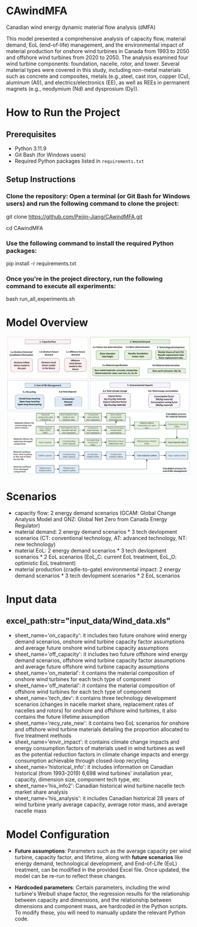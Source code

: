 # CAwindMFA
Canadian wind energy dynamic material flow analysis (dMFA)

This model presented a comprehensive analysis of capacity flow, material demand, EoL (end-of-life) management, and the environmental impact of material production for onshore wind turbines in Canada from 1993 to 2050 and offshore wind turbines from 2020 to 2050. The analysis examined four wind turbine components: foundation, nacelle, rotor, and tower. Several material types were covered in this study, including non-metal materials such as concrete and composites, metals (e.g.,steel, cast iron, copper (Cu), aluminum (Al)), and electrics/electronics (EE), as well as REEs in permanent magnets (e.g., neodymium (Nd) and dysprosium (Dy)). 

# How to Run the Project

## Prerequisites

- Python 3.11.9
- Git Bash (for Windows users)
- Required Python packages listed in `requirements.txt`

## Setup Instructions
### Clone the repository: Open a terminal (or Git Bash for Windows users) and run the following command to clone the project:

git clone https://github.com/Peijin-Jiang/CAwindMFA.git

cd CAwindMFA


### Use the following command to install the required Python packages:

pip install -r requirements.txt


### Once you're in the project directory, run the following command to execute all experiments:

bash run_all_experiments.sh


# Model Overview
![Alt text](model_overview.png)

# Scenarios
- capacity flow: 2 energy demand scenarios (GCAM: Global Change Analysis Model and GNZ: Global Net Zero from Canada Energy Regulator)
- material demand: 2 energy demand scenarios * 3 tech devlopment scenarios (CT: conventional technology, AT: advanced technology, NT: new technology)
- material EoL: 2 energy demand scenarios * 3 tech devlopment scenarios * 2 EoL scenarios (EoL_C: current EoL treatment, EoL_O: optimistic EoL treatment)
- material production (cradle-to-gate) environmental impact: 2 energy demand scenarios * 3 tech devlopment scenarios * 2 EoL scenarios 

# Input data
## excel_path:str="input_data/Wind_data.xls"
- sheet_name='on_capacity': it includes two future onshore wind energy demand scenarios, onshore wind turbine capacity factor assumptions and average future onshore wind turbine capacity assumptions
- sheet_name='off_capacity': it includes two future offshore wind energy demand scenarios, offshore wind turbine capacity factor assumptions and average future offshore wind turbine capacity assumptions
- sheet_name='on_material': it contains the material composition of onshore wind turbines for each tech type of component
- sheet_name='off_material': it contains the material composition of offshore wind turbines for each tech type of component
- sheet_name='tech_dev': it contains three technology development scenarios (changes in nacelle market share, replacement rates of nacelles and rotors) for onshore and offshore wind turbines, it also contains the future lifetime assumption
- sheet_name='recy_rate_new': it contains two EoL scenarios for onshore and offshore wind turbine materials detailing the proportion allocated to five treatment methods
- sheet_name='envir_impact': it contains climate change impacts and energy consumption factors of materials used in wind turbines as well as the potential reduction factors in climate change impacts and energy consumption achievable through closed-loop recycling
- sheet_name='historical_info': it includes information on Canadian historical (from 1993-2019) 6,698 wind turbines' installation year, capacity, dimension size, component tech type, etc
- sheet_name='his_info2': Canadian historical wind turbine nacelle tech market share analysis
- sheet_name='his_analysis': it includes Canadian historical 28 years of wind turbine yearly average capacity, average rotor mass, and average nacelle mass

# Model Configuration

- **Future assumptions**: Parameters such as the average capacity per wind turbine, capacity factor, and lifetime, along with **future scenarios** like energy demand, technological development, and End-of-Life (EoL) treatment, can be modified in the provided Excel file. Once updated, the model can be re-run to reflect these changes.

- **Hardcoded parameters**: Certain parameters, including the wind turbine's Weibull shape factor, the regression results for the relationship between capacity and dimensions, and the relationship between dimensions and component mass, are hardcoded in the Python scripts. To modify these, you will need to manually update the relevant Python code.

